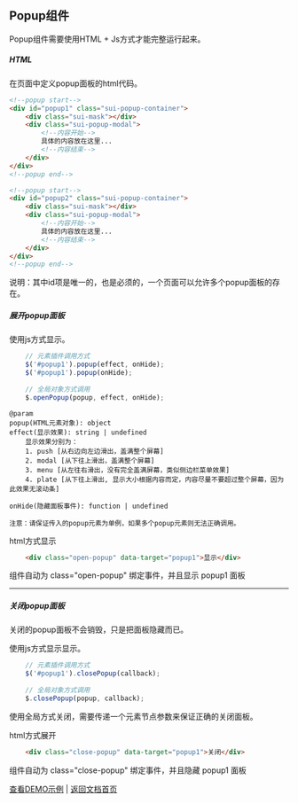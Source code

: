 ## Popup组件
Popup组件需要使用HTML + Js方式才能完整运行起来。

##### HTML
在页面中定义popup面板的html代码。

```html
<!--popup start-->
<div id="popup1" class="sui-popup-container">
	<div class="sui-mask"></div>
	<div class="sui-popup-modal">
		<!--内容开始-->
		具体的内容放在这里...
		<!--内容结束-->
	</div>
</div>
<!--popup end-->

<!--popup start-->
<div id="popup2" class="sui-popup-container">
	<div class="sui-mask"></div>
	<div class="sui-popup-modal">
		<!--内容开始-->
		具体的内容放在这里...
		<!--内容结束-->
	</div>
</div>
<!--popup end-->
```
说明：其中id项是唯一的，也是必须的，一个页面可以允许多个popup面板的存在。

##### 展开popup面板
使用js方式显示。

```javascript
	// 元素插件调用方式
	$('#popup1').popup(effect, onHide);
	$('#popup1').popup(onHide);
	
	// 全局对象方式调用
	$.openPopup(popup, effect, onHide);
```

	@param
	popup(HTML元素对象): object
	effect(显示效果): string | undefined
		显示效果分别为：
		1. push [从右边向左边滑出，盖满整个屏幕]
		2. modal [从下往上滑出，盖满整个屏幕]
		3. menu [从左往右滑出，没有完全盖满屏幕，类似侧边栏菜单效果]
		4. plate [从下往上滑出, 显示大小根据内容而定，内容尽量不要超过整个屏幕，因为此效果无滚动条]
		
	onHide(隐藏面板事件): function | undefined
	
	注意：请保证传入的popup元素为单例，如果多个popup元素则无法正确调用。

	
html方式显示
```html
	<div class="open-popup" data-target="popup1">显示</div>
```
组件自动为 class="open-popup" 绑定事件，并且显示 popup1 面板


----------



##### 关闭popup面板
关闭的popup面板不会销毁，只是把面板隐藏而已。


使用js方式显示显示。
```javascript
	// 元素插件调用方式
	$('#popup1').closePopup(callback);
	
	// 全局对象方式调用
	$.closePopup(popup, callback);
```

使用全局方式关闭，需要传递一个元素节点参数来保证正确的关闭面板。


html方式展开
```html
	<div class="close-popup" data-target="popup1">关闭</div>
```
组件自动为 class="close-popup" 绑定事件，并且隐藏 popup1 面板

[查看DEMO示例](https://dusksoft.github.io/SimpleUI/demo/popup.html) | [返回文档首页](index.md)
